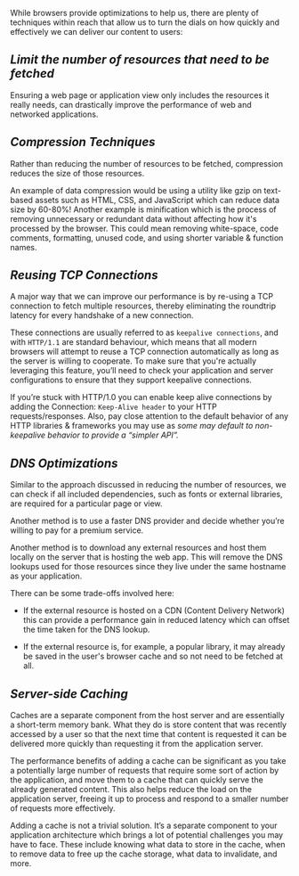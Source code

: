 While browsers provide optimizations to help us, there are plenty of techniques within reach that allow us to turn the dials on how quickly and effectively we can deliver our content to users:

## *Limit the number of resources that need to be fetched*
Ensuring a web page or application view only includes the resources it really needs, can drastically improve the performance of web and networked applications.

## *Compression Techniques*
Rather than reducing the number of resources to be fetched, compression reduces the size of those resources.

An example of data compression would be using a utility like gzip on text-based assets such as HTML, CSS, and JavaScript which can reduce data size by 60-80%! Another example is minification which is the process of removing unnecessary or redundant data without affecting how it's processed by the browser. This could mean removing white-space, code comments, formatting, unused code, and using shorter variable & function names.

## *Reusing TCP Connections*
A major way that we can improve our performance is by re-using a TCP connection to fetch multiple resources, thereby eliminating the roundtrip latency for every handshake of a new connection.

These connections are usually referred to as `keepalive connections`, and with `HTTP/1.1` are standard behaviour, which means that all modern browsers will attempt to reuse a TCP connection automatically as long as the server is willing to cooperate. To make sure that you're actually leveraging this feature, you’ll need to check your application and server configurations to ensure that they support keepalive connections.

If you’re stuck with HTTP/1.0 you can enable keep alive connections by adding the Connection: `Keep-Alive header` to your HTTP requests/responses. Also, pay close attention to the default behavior of any HTTP libraries & frameworks you may use as *some may default to non-keepalive behavior to provide a “simpler API”.*

## *DNS Optimizations*
Similar to the approach discussed in reducing the number of resources, we can check if all included dependencies, such as fonts or external libraries, are required for a particular page or view.

Another method is to use a faster DNS provider and decide whether you’re willing to pay for a premium service. 

Another method is to download any external resources and host them locally on the server that is hosting the web app. This will remove the DNS lookups used for those resources since they live under the same hostname as your application. 

There can be some trade-offs involved here:
- If the external resource is hosted on a CDN (Content Delivery Network) this can provide a performance gain in reduced latency which can offset the time taken for the DNS lookup.

- If the external resource is, for example, a popular library, it may already be saved in the user's browser cache and so not need to be fetched at all.

## *Server-side Caching*
Caches are a separate component from the host server and are essentially a short-term memory bank. What they do is store content that was recently accessed by a user so that the next time that content is requested it can be delivered more quickly than requesting it from the application server.

The performance benefits of adding a cache can be significant as you take a potentially large number of requests that require some sort of action by the application, and move them to a cache that can quickly serve the already generated content. This also helps reduce the load on the application server, freeing it up to process and respond to a smaller number of requests more effectively.

Adding a cache is not a trivial solution. It’s a separate component to your application architecture which brings a lot of potential challenges you may have to face. These include knowing what data to store in the cache, when to remove data to free up the cache storage, what data to invalidate, and more.
